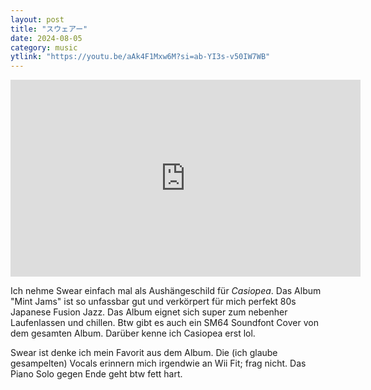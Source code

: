 ```yaml
---
layout: post
title: "スウェアー"
date: 2024-08-05
category: music
ytlink: "https://youtu.be/aAk4F1Mxw6M?si=ab-YI3s-v50IW7WB"
---
```


<iframe width="560" height="315" src="https://www.youtube.com/embed/aAk4F1Mxw6M?si=ab-YI3s-v50IW7WB&amp;controls=1" title="YouTube video player" frameborder="0" allow="accelerometer; autoplay; clipboard-write; encrypted-media; gyroscope; picture-in-picture; web-share" referrerpolicy="strict-origin-when-cross-origin" allowfullscreen></iframe>

Ich nehme Swear einfach mal als Aushängeschild für _Casiopea_. Das Album "Mint Jams" ist so unfassbar gut und verkörpert
für mich perfekt 80s Japanese Fusion Jazz. Das Album eignet sich super zum nebenher Laufenlassen und chillen. Btw gibt
es auch ein SM64 Soundfont Cover von dem gesamten Album. Darüber kenne ich Casiopea erst lol.

Swear ist denke ich mein Favorit aus dem Album. Die (ich glaube gesampelten) Vocals erinnern mich irgendwie an Wii Fit;
frag nicht. Das Piano Solo gegen Ende geht btw fett hart.